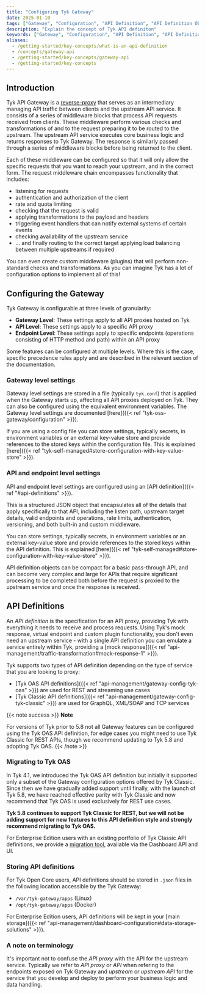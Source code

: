 ```yaml
---
title: "Configuring Tyk Gateway"
date: 2025-01-10
tags: ["Gateway", "Configuration", "API Definition", "API Definition Object", "API Definition Location"]
description: "Explain the concept of Tyk API definiton"
keywords: ["Gateway", "Configuration", "API Definition", "API Definition Object", "API Definition Location"]
aliases:
  - /getting-started/key-concepts/what-is-an-api-definition
  - /concepts/gateway-api
  - /getting-started/key-concepts/gateway-api
  - /getting-started/key-concepts
---
```


## Introduction

Tyk API Gateway is a [reverse-proxy](https://en.wikipedia.org/wiki/Reverse_proxy) that serves as an intermediary managing API traffic between clients and the upstream API service. It consists of a series of middleware blocks that process API requests received from clients. These middleware perform various checks and transformations of and to the request preparing it to be routed to the upstream. The upstream API service executes core business logic and returns responses to Tyk Gateway. The response is similarly passed through a series of middleware blocks before being returned to the client.

Each of these middleware can be configured so that it will only allow the specific requests that you want to reach your upstream, and in the correct form. The request middleware chain encompasses functionality that includes:

- listening for requests
- authentication and authorization of the client
- rate and quota limiting
- checking that the request is valid
- applying transformations to the payload and headers
- triggering event handlers that can notify external systems of certain events
- checking availability of the upstream service
- ... and finally routing to the correct target applying load balancing between multiple upstreams if required

You can even create custom middleware (plugins) that will perform non-standard checks and transformations. As you can imagine Tyk has a lot of configuration options to implement all of this!


## Configuring the Gateway

Tyk Gateway is configurable at three levels of granularity:

- **Gateway Level**: These settings apply to all API proxies hosted on Tyk
- **API Level**: These settings apply to a specific API proxy
- **Endpoint Level**: These settings apply to specific endpoints (operations consisting of HTTP method and path) within an API proxy

Some features can be configured at multiple levels. Where this is the case, specific precedence rules apply and are described in the relevant section of the documentation.

### Gateway level settings

Gateway level settings are stored in a file (typically `tyk.conf`) that is applied when the Gateway starts up, affecting all API proxies deployed on Tyk. They can also be configured using the equivalent environment variables. The Gateway level settings are documented [here]({{< ref "tyk-oss-gateway/configuration" >}}).

If you are using a config file you can store settings, typically secrets, in environment variables or an external key-value store and provide references to the stored keys within the configuration file. This is explained [here]({{< ref "tyk-self-managed#store-configuration-with-key-value-store" >}}).

### API and endpoint level settings

API and endpoint level settings are configured using an [API definition]({{< ref "#api-definitions" >}}).

This is a structured JSON object that encapsulates all of the details that apply specifically to that API, including the listen path, upstream target details, valid endpoints and operations, rate limits, authentication, versioning, and both built-in and custom middleware.

You can store settings, typically secrets, in environment variables or an external key-value store and provide references to the stored keys within the API definition. This is explained [here]({{< ref "tyk-self-managed#store-configuration-with-key-value-store" >}}).

API definition objects can be compact for a basic pass-through API, and can become very complex and large for APIs that require significant processing to be completed both before the request is proxied to the upstream service and once the response is received.


## API Definitions

An *API definition* is the specification for an API proxy, providing Tyk with everything it needs to receive and process requests. Using Tyk's mock response, virtual endpoint and custom plugin functionality, you don't even need an upstream service - with a single API definition you can emulate a service entirely within Tyk, providing a [mock response]({{< ref "api-management/traffic-transformation#mock-response-1" >}}).

Tyk supports two types of API definition depending on the type of service that you are looking to proxy:

- [Tyk OAS API definitions]({{< ref "api-management/gateway-config-tyk-oas" >}}) are used for REST and streaming use cases
- [Tyk Classic API definitions]({{< ref "api-management/gateway-config-tyk-classic" >}}) are used for GraphQL, XML/SOAP and TCP services

{{< note success >}}
**Note**  

For versions of Tyk prior to 5.8 not all Gateway features can be configured using the Tyk OAS API definition, for edge cases you might need to use Tyk Classic for REST APIs, though we recommend updating to Tyk 5.8 and adopting Tyk OAS.
{{< /note >}}


### Migrating to Tyk OAS

In Tyk 4.1, we introduced the Tyk OAS API definition but initially it supported only a subset of the Gateway configuration options offered by Tyk Classic. Since then we have gradually added support until finally, with the launch of Tyk 5.8, we have reached effective parity with Tyk Classic and now recommend that Tyk OAS is used exclusively for REST use cases.

**Tyk 5.8 continues to support Tyk Classic for REST, but we will not be adding support for new features to this API definition style and strongly recommend migrating to Tyk OAS.**

For Enterprise Edition users with an existing portfolio of Tyk Classic API definitions, we provide a [migration tool](), available via the Dashboard API and UI.

### Storing API definitions

For Tyk Open Core users, API definitions should be stored in `.json` files in the following location accessible by the Tyk Gateway:
- `/var/tyk-gateway/apps` (Linux)
- `/opt/tyk-gateway/apps` (Docker)

For Enterprise Edition users, API definitions will be kept in your [main storage]({{< ref "api-management/dashboard-configuration#data-storage-solutions" >}}).

### A note on terminology

It's important not to confuse the *API proxy* with the API for the upstream service. Typically we refer to *API proxy* or *API* when refering to the endpoints exposed on Tyk Gateway and *upstream* or *upstream API* for the service that you develop and deploy to perform your business logic and data handling.


